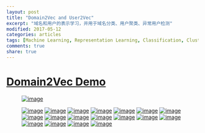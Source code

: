 ```yaml
---
layout: post
title: "Domain2Vec and User2Vec"
excerpt: "域名和用户的表示学习，并用于域名分类、用户聚类、异常用户检测"
modified: 2017-05-12
categories: articles
tags: [Machine Learning, Representation Learning, Classification, Cluster, Anomaly detection]
comments: true
share: true
---
```


# [Domain2Vec Demo](http://projector.tensorflow.org/?config=https://gist.githubusercontent.com/jiangwaniot/bab2f35b527a439ccdae2fce3ffdc536/raw/5c787e1543a9c3a8303e5a19cfebbf2d6f26782b/config.json)

<figure>
<a href="../../images/20170320/Slide19.jpg"><img src="../../images/20170320/Slide19.jpg" alt="image"></a>
</figure>
<figure>
<a href="../../images/20170320/Slide20.jpg"><img src="../../images/20170320/Slide20.jpg" alt="image"></a>
<a href="../../images/20170320/Slide21.jpg"><img src="../../images/20170320/Slide21.jpg" alt="image"></a>
<a href="../../images/20170320/Slide22.jpg"><img src="../../images/20170320/Slide22.jpg" alt="image"></a>
<a href="../../images/20170320/Slide23.jpg"><img src="../../images/20170320/Slide23.jpg" alt="image"></a>
<a href="../../images/20170320/Slide24.jpg"><img src="../../images/20170320/Slide24.jpg" alt="image"></a>
<a href="../../images/20170320/Slide25.jpg"><img src="../../images/20170320/Slide25.jpg" alt="image"></a>
<a href="../../images/20170320/Slide26.jpg"><img src="../../images/20170320/Slide26.jpg" alt="image"></a>
<a href="../../images/20170320/Slide27.jpg"><img src="../../images/20170320/Slide27.jpg" alt="image"></a>
<a href="../../images/20170320/Slide28.jpg"><img src="../../images/20170320/Slide28.jpg" alt="image"></a>
<a href="../../images/20170320/Slide29.jpg"><img src="../../images/20170320/Slide29.jpg" alt="image"></a>
<a href="../../images/20170320/Slide30.jpg"><img src="../../images/20170320/Slide30.jpg" alt="image"></a>
<a href="../../images/20170320/Slide31.jpg"><img src="../../images/20170320/Slide31.jpg" alt="image"></a>
<a href="../../images/20170320/Slide32.jpg"><img src="../../images/20170320/Slide32.jpg" alt="image"></a>
<a href="../../images/20170320/Slide33.jpg"><img src="../../images/20170320/Slide33.jpg" alt="image"></a>
<a href="../../images/20170320/Slide34.jpg"><img src="../../images/20170320/Slide34.jpg" alt="image"></a>
<a href="../../images/20170320/Slide35.jpg"><img src="../../images/20170320/Slide35.jpg" alt="image"></a>
<a href="../../images/20170320/Slide36.jpg"><img src="../../images/20170320/Slide36.jpg" alt="image"></a>
<a href="../../images/20170320/Slide37.jpg"><img src="../../images/20170320/Slide37.jpg" alt="image"></a>
</figure>